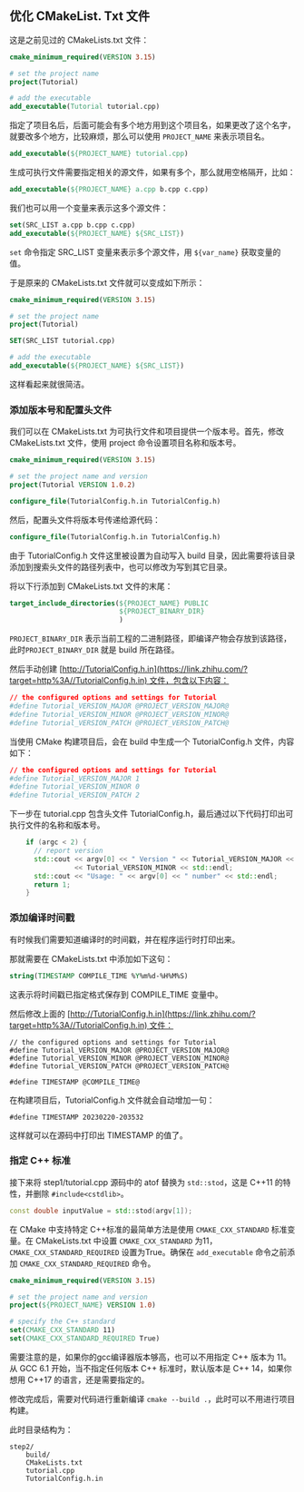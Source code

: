 ## 优化 CMakeList. Txt 文件
这是之前见过的 CMakeLists.txt 文件：

```cmake
cmake_minimum_required(VERSION 3.15)

# set the project name
project(Tutorial)

# add the executable
add_executable(Tutorial tutorial.cpp)
```

指定了项目名后，后面可能会有多个地方用到这个项目名，如果更改了这个名字，就要改多个地方，比较麻烦，那么可以使用 `PROJECT_NAME` 来表示项目名。

```cmake
add_executable(${PROJECT_NAME} tutorial.cpp)
```

生成可执行文件需要指定相关的源文件，如果有多个，那么就用空格隔开，比如：

```cmake
add_executable(${PROJECT_NAME} a.cpp b.cpp c.cpp)
```

我们也可以用一个变量来表示这多个源文件：

```cmake
set(SRC_LIST a.cpp b.cpp c.cpp)
add_executable(${PROJECT_NAME} ${SRC_LIST})
```

`set` 命令指定 SRC_LIST 变量来表示多个源文件，用 `${var_name}` 获取变量的值。

于是原来的 CMakeLists.txt 文件就可以变成如下所示：

```cmake
cmake_minimum_required(VERSION 3.15)

# set the project name
project(Tutorial)

SET(SRC_LIST tutorial.cpp)

# add the executable
add_executable(${PROJECT_NAME} ${SRC_LIST})
```

这样看起来就很简洁。
### 添加版本号和配置头文件

我们可以在 CMakeLists.txt 为可执行文件和项目提供一个版本号。首先，修改 CMakeLists.txt 文件，使用 project 命令设置项目名称和版本号。

```cmake
cmake_minimum_required(VERSION 3.15)

# set the project name and version
project(Tutorial VERSION 1.0.2)

configure_file(TutorialConfig.h.in TutorialConfig.h)
```

然后，配置头文件将版本号传递给源代码：

```cmake
configure_file(TutorialConfig.h.in TutorialConfig.h)
```

由于 TutorialConfig.h 文件这里被设置为自动写入 build 目录，因此需要将该目录添加到搜索头文件的路径列表中，也可以修改为写到其它目录。

将以下行添加到 CMakeLists.txt 文件的末尾：

```cmake
target_include_directories(${PROJECT_NAME} PUBLIC
                           ${PROJECT_BINARY_DIR}
                           )
```

`PROJECT_BINARY_DIR` 表示当前工程的二进制路径，即编译产物会存放到该路径，此时`PROJECT_BINARY_DIR` 就是 build 所在路径。

然后手动创建 [http://TutorialConfig.h.in](https://link.zhihu.com/?target=http%3A//TutorialConfig.h.in) 文件，包含以下内容：

```cmake
// the configured options and settings for Tutorial
#define Tutorial_VERSION_MAJOR @PROJECT_VERSION_MAJOR@
#define Tutorial_VERSION_MINOR @PROJECT_VERSION_MINOR@
#define Tutorial_VERSION_PATCH @PROJECT_VERSION_PATCH@
```

当使用 CMake 构建项目后，会在 build 中生成一个 TutorialConfig.h 文件，内容如下：

```cmake
// the configured options and settings for Tutorial
#define Tutorial_VERSION_MAJOR 1
#define Tutorial_VERSION_MINOR 0
#define Tutorial_VERSION_PATCH 2
```

下一步在 tutorial.cpp 包含头文件 TutorialConfig.h，最后通过以下代码打印出可执行文件的名称和版本号。

```cpp
    if (argc < 2) {
      // report version
      std::cout << argv[0] << " Version " << Tutorial_VERSION_MAJOR << "."
                << Tutorial_VERSION_MINOR << std::endl;
      std::cout << "Usage: " << argv[0] << " number" << std::endl;
      return 1;
    }
```

### 添加编译时间戳

有时候我们需要知道编译时的时间戳，并在程序运行时打印出来。

那就需要在 CMakeLists.txt 中添加如下这句：

```cmake
string(TIMESTAMP COMPILE_TIME %Y%m%d-%H%M%S)
```

这表示将时间戳已指定格式保存到 COMPILE_TIME 变量中。

然后修改上面的 [http://TutorialConfig.h.in](https://link.zhihu.com/?target=http%3A//TutorialConfig.h.in) 文件：

```text
// the configured options and settings for Tutorial
#define Tutorial_VERSION_MAJOR @PROJECT_VERSION_MAJOR@
#define Tutorial_VERSION_MINOR @PROJECT_VERSION_MINOR@
#define Tutorial_VERSION_PATCH @PROJECT_VERSION_PATCH@

#define TIMESTAMP @COMPILE_TIME@
```

在构建项目后，TutorialConfig.h 文件就会自动增加一句：

```text
#define TIMESTAMP 20230220-203532
```

这样就可以在源码中打印出 TIMESTAMP 的值了。

### 指定 C++ 标准

接下来将 step1/tutorial.cpp 源码中的 atof 替换为 `std::stod`，这是 C++11 的特性，并删除 `#include<cstdlib>`。

```cpp
const double inputValue = std::stod(argv[1]);
```

在 CMake 中支持特定 C++标准的最简单方法是使用 `CMAKE_CXX_STANDARD` 标准变量。在 CMakeLists.txt 中设置 `CMAKE_CXX_STANDARD` 为11，`CMAKE_CXX_STANDARD_REQUIRED` 设置为True。确保在 `add_executable` 命令之前添加 `CMAKE_CXX_STANDARD_REQUIRED` 命令。

```cmake
cmake_minimum_required(VERSION 3.15)

# set the project name and version
project(${PROJECT_NAME} VERSION 1.0)

# specify the C++ standard
set(CMAKE_CXX_STANDARD 11)
set(CMAKE_CXX_STANDARD_REQUIRED True)
```

需要注意的是，如果你的gcc编译器版本够高，也可以不用指定 C++ 版本为 11。从 GCC 6.1 开始，当不指定任何版本 C++ 标准时，默认版本是 C++ 14，如果你想用 C++17 的语言，还是需要指定的。

修改完成后，需要对代码进行重新编译 `cmake --build .`，此时可以不用进行项目构建。

此时目录结构为：

```text
step2/
    build/
    CMakeLists.txt
    tutorial.cpp
    TutorialConfig.h.in
```